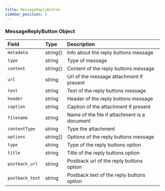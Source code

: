 ```yaml
---
title: MessageReplyButton
sidebar_position: 3
---
```


### MessageReplyButton Object

| Field           | Type     | Description                                  |
| :-------------- | :------- | :------------------------------------------- |
| `metadata`      | string{} | Info about the reply buttons message         |
| `type`          | string   | Type of message                              |
| `content`       | string{} | Content of the reply buttons message         |
| `url`           | string   | Url of the message attachment if present     |
| `text`          | string   | Text of the reply buttons message            |
| `header`        | string   | Header of the reply buttons message          |
| `caption`       | string   | Caption of the attachment if present         |
| `filename`      | string   | Name of the file if attachment is a document |
| `contentType`   | string   | Type the attachment                          |
| `options`       | string[] | Options of the reply buttons message         |
| `type`          | string   | Type of the reply buttons option             |
| `title`         | string   | Title of the reply buttons option            |
| `postback_url`  | string   | Postback url of the reply buttons option     |
| `postback_text` | string   | Postback text of the reply buttons option    |
